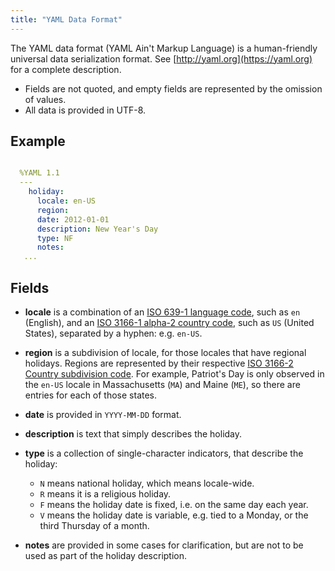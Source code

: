 ```yaml
---
title: "YAML Data Format"
---
```


The YAML data format (YAML Ain't Markup Language) is a human-friendly universal data serialization format.
See [http://yaml.org](https://yaml.org) for a complete description.

* Fields are not quoted, and empty fields are represented by the omission of values.
* All data is provided in UTF-8.

## Example
```yaml

  %YAML 1.1
  ---
    holiday:
      locale: en-US
      region: 
      date: 2012-01-01
      description: New Year's Day
      type: NF
      notes: 
   ...

```

## Fields

* **locale** is a combination of an [ISO 639-1 language code](https://en.wikipedia.org/wiki/ISO_639-1), such as `en` (English), and an [ISO 3166-1 alpha-2 country code](https://en.wikipedia.org/wiki/ISO_3166-1_alpha-2), such as `US` (United States), separated by a hyphen: e.g. `en-US`.

* **region** is a subdivision of locale, for those locales that have regional holidays.
  Regions are represented by their respective [ISO 3166-2 Country subdivision code](https://en.wikipedia.org/wiki/ISO_3166-2).
  For example, Patriot's Day is only observed in the `en-US` locale in Massachusetts (`MA`) and Maine (`ME`), so there are entries for each of those states.

* **date** is provided in `YYYY-MM-DD` format.

* **description** is text that simply describes the holiday.

* **type** is a collection of single-character indicators, that describe the holiday:
  * `N` means national holiday, which means locale-wide.
  * `R` means it is a religious holiday.
  * `F` means the holiday date is fixed, i.e. on the same day each year.
  * `V` means the holiday date is variable, e.g. tied to a Monday, or the third Thursday of a month.

* **notes** are provided in some cases for clarification, but are not to be used as part of the holiday description.
